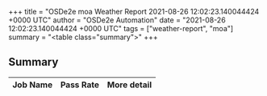 +++
title = "OSDe2e moa Weather Report 2021-08-26 12:02:23.140044424 +0000 UTC"
author = "OSDe2e Automation"
date = "2021-08-26 12:02:23.140044424 +0000 UTC"
tags = ["weather-report", "moa"]
summary = "<table class=\"summary\"></table>"
+++
## Summary

| Job Name | Pass Rate | More detail |
|----------|-----------|-------------|





